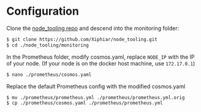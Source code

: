 # Configuration

Clone the [node\_tooling repo](https://github.com/Xiphiar/node\_tooling) and descend into the monitoring folder:

```bash
$ git clone https://github.com/Xiphiar/node_tooling.git
$ cd ./node_tooling/monitoring
```

In the Prometheus folder, modify cosmos.yaml, replace `NODE_IP` with the IP of your node. (If your node is on the docker host machine, use `172.17.0.1`)

```bash
$ nano ./prometheus/cosmos.yaml
```

Replace the default Prometheus config with the modified cosmos.yaml

```bash
$ mv ./prometheus/prometheus.yml ./prometheus/prometheus.yml.orig
$ cp ./prometheus/cosmos.yaml ./prometheus/prometheus.yml
```
